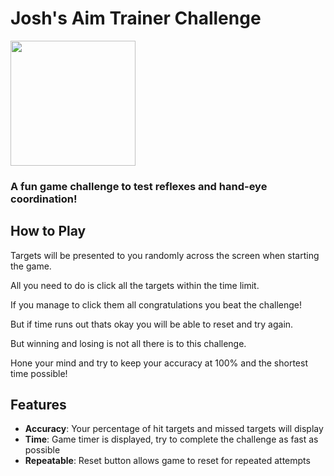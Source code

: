 # Josh's Aim Trainer Challenge 

<img src = "https://images.unsplash.com/photo-1560443794-1333caf35d20?q=80&w=1935&auto=format&fit=crop&ixlib=rb-4.0.3&ixid=M3wxMjA3fDB8MHxwaG90by1wYWdlfHx8fGVufDB8fHx8fA%3D%3D" width="200" height="">

### A fun game challenge to test reflexes and hand-eye coordination!

## How to Play
Targets will be presented to you randomly across the screen when starting the game.

All you need to do is click all the targets within the time limit. 

If you manage to click them all congratulations you beat the challenge!

But if time runs out thats okay you will be able to reset and try again.

But winning and losing is not all there is to this challenge.

Hone your mind and try to keep your accuracy at 100% and the shortest time possible!

## Features

- **Accuracy**: Your percentage of hit targets and missed targets will display 
- **Time**: Game timer is displayed, try to complete the challenge as fast as possible
- **Repeatable**: Reset button allows game to reset for repeated attempts
